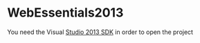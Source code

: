 WebEssentials2013
=================

You need the Visual [Studio 2013 SDK](http://www.microsoft.com/visualstudio/eng/2013-downloads#d-additional-software) in order to open the project
